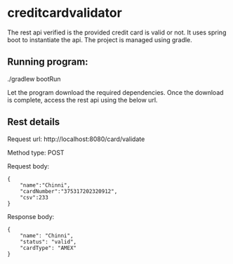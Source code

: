# creditcardvalidator

The rest api verified is the provided credit card is valid or not. It uses spring boot to instantiate the api. The project is managed using gradle. 

## Running program:

./gradlew bootRun

Let the program download the required dependencies. Once the download is complete, access the rest api using the below url.

## Rest details
Request url:
http://localhost:8080/card/validate

Method type: POST

Request body: 
```
{
    "name":"Chinni",
    "cardNumber":"375317202320912",
    "csv":233
}
```

Response body:
```
{
    "name": "Chinni",
    "status": "valid",
    "cardType": "AMEX"
}
```
